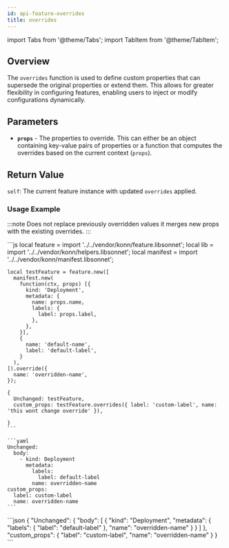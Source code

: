 ```yaml
---
id: api-feature-overrides
title: overrides
---
```


import Tabs from '@theme/Tabs';
import TabItem from '@theme/TabItem';


## Overview

The `overrides` function is used to define custom properties that can supersede the original properties or extend them. This allows for greater flexibility in configuring features, enabling users to inject or modify configurations dynamically.
## Parameters
- **`props`** - The properties to override. This can either be an object containing key-value pairs of properties or a function that computes the overrides based on the current context (`props`).

## Return Value

`self`: The current feature instance with updated `overrides` applied.

### Usage Example

:::note
Does not replace previously overridden values 
it merges new props with the existing overrides.
:::

<Tabs>
    <TabItem value="jsonnet" label="Jsonnet" default>
    ```js
    local feature = import '../../vendor/konn/feature.libsonnet';
    local lib = import '../../vendor/konn/helpers.libsonnet';
    local manifest = import '../../vendor/konn/manifest.libsonnet';

    local testFeature = feature.new([
      manifest.new(
        function(ctx, props) [{
          kind: 'Deployment',
          metadata: {
            name: props.name,
            labels: {
              label: props.label,
            },
          },
        }],
        {
          name: 'default-name',
          label: 'default-label',
        }
      ),
    ]).override({
      name: 'overridden-name',
    });

    {
      Unchanged: testFeature,
      custom_props: testFeature.overrides({ label: 'custom-label', name: 'this wont change override' }),

    }
    ```
  </TabItem>
  <TabItem value="yaml" label="YAML Output">

    ```yaml
    Unchanged:
      body:
        - kind: Deployment
          metadata:
            labels:
              label: default-label
            name: overridden-name
    custom_props:
      label: custom-label
      name: overridden-name
    ```
  </TabItem>
  <TabItem value="json" label="JSON Output">
    ```json
    {
       "Unchanged": {
          "body": [
             {
                "kind": "Deployment",
                "metadata": {
                   "labels": {
                      "label": "default-label"
                   },
                   "name": "overridden-name"
                }
             }
          ]
       },
       "custom_props": {
          "label": "custom-label",
          "name": "overridden-name"
       }
    }
    ```  
    </TabItem>
</Tabs>